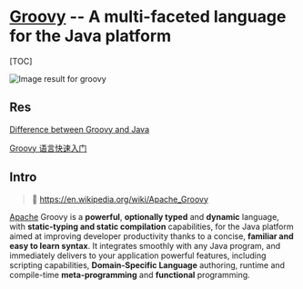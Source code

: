 # [Groovy](https://groovy-lang.org)  -- A multi-faceted language for the Java platform

[TOC]

![Image result for groovy](../../../../../../../Assets/Pics/4A0FF65C-B64C-490E-ADAE-517E086D6F33.png)



## Res

[Difference between Groovy and Java](https://www.geeksforgeeks.org/difference-between-groovy-and-java/)

[Groovy 语言快速入门](https://www.jianshu.com/p/e8dec95c4326)



## Intro

> :link: https://en.wikipedia.org/wiki/Apache_Groovy

[Apache](http://www.apache.org/) Groovy is a **powerful**, **optionally typed** and **dynamic** language, with **static-typing and static compilation** capabilities, for the Java platform aimed at improving developer productivity thanks to a concise, **familiar and easy to learn syntax**. It integrates smoothly with any Java program, and immediately delivers to your application powerful features, including scripting capabilities, **Domain-Specific Language** authoring, runtime and compile-time **meta-programming** and **functional** programming.


